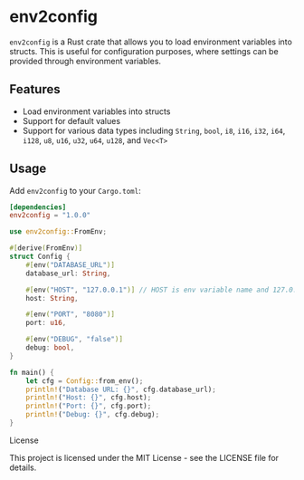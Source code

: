 # env2config

`env2config` is a Rust crate that allows you to load environment variables into structs. This is useful for configuration purposes, where settings can be provided through environment variables.

## Features

-   Load environment variables into structs
-   Support for default values
-   Support for various data types including `String`, `bool`, `i8`, `i16`, `i32`, `i64`, `i128`, `u8`, `u16`, `u32`, `u64`, `u128`, and `Vec<T>`

## Usage

Add `env2config` to your `Cargo.toml`:

```toml
[dependencies]
env2config = "1.0.0"
```

```rust
use env2config::FromEnv;

#[derive(FromEnv)]
struct Config {
    #[env("DATABASE_URL")]
    database_url: String,

    #[env("HOST", "127.0.0.1")] // HOST is env variable name and 127.0.0.1 is default value if HOST is not provided
    host: String,

    #[env("PORT", "8080")]
    port: u16,

    #[env("DEBUG", "false")]
    debug: bool,
}

fn main() {
    let cfg = Config::from_env();
    println!("Database URL: {}", cfg.database_url);
    println!("Host: {}", cfg.host);
    println!("Port: {}", cfg.port);
    println!("Debug: {}", cfg.debug);
}
```

License

This project is licensed under the MIT License - see the LICENSE file for details.
